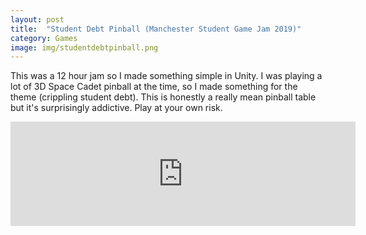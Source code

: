 ```yaml
---
layout: post
title:  "Student Debt Pinball (Manchester Student Game Jam 2019)"
category: Games
image: img/studentdebtpinball.png
---
```


This was a 12 hour jam so I made something simple in Unity. I was playing a lot of 
3D Space Cadet pinball at the time, so I made something for the theme (crippling student debt).
This is honestly a really mean pinball table but it's surprisingly addictive. Play at your own risk.

<iframe src="https://itch.io/embed/395194" height="167" width="552" frameborder="0"><a href="https://bogoblin.itch.io/student-debt-pinball">Student Debt Pinball! by bogoblin</a></iframe>